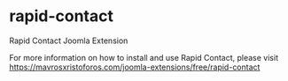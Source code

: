 # rapid-contact
Rapid Contact Joomla Extension

For more information on how to install and use Rapid Contact, please visit https://mavrosxristoforos.com/joomla-extensions/free/rapid-contact
